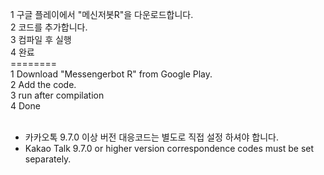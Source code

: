 1 구글 플레이에서 "메신저봇R"을 다운로드합니다.<br>
2 코드를 추가합니다.<br>
3 컴파일 후 실행<br>
4 완료<br>
========<br>
1 Download "Messengerbot R" from Google Play.<br>
2 Add the code.<br>
3 run after compilation<br>
4 Done<br>
<br>
- 카카오톡 9.7.0 이상 버전 대응코드는 별도로 직접 설정 하셔야 합니다. 
- Kakao Talk 9.7.0 or higher version correspondence codes must be set separately.
